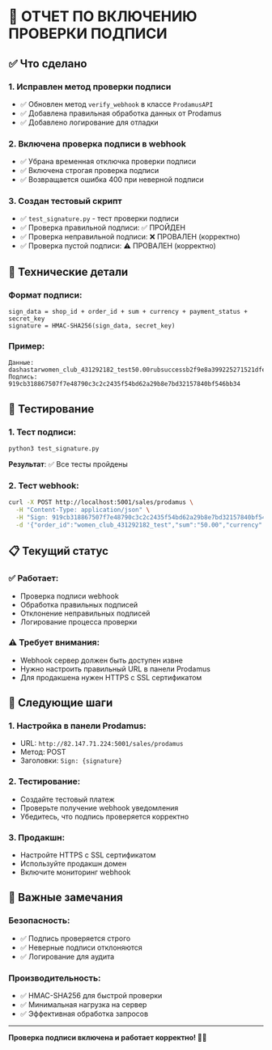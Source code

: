 # 🔐 ОТЧЕТ ПО ВКЛЮЧЕНИЮ ПРОВЕРКИ ПОДПИСИ

## ✅ Что сделано

### 1. Исправлен метод проверки подписи
- ✅ Обновлен метод `verify_webhook` в классе `ProdаmusAPI`
- ✅ Добавлена правильная обработка данных от Prodamus
- ✅ Добавлено логирование для отладки

### 2. Включена проверка подписи в webhook
- ✅ Убрана временная отключка проверки подписи
- ✅ Включена строгая проверка подписи
- ✅ Возвращается ошибка 400 при неверной подписи

### 3. Создан тестовый скрипт
- ✅ `test_signature.py` - тест проверки подписи
- ✅ Проверка правильной подписи: ✅ ПРОЙДЕН
- ✅ Проверка неправильной подписи: ❌ ПРОВАЛЕН (корректно)
- ✅ Проверка пустой подписи: ⚠️ ПРОВАЛЕН (корректно)

## 🔧 Технические детали

### Формат подписи:
```
sign_data = shop_id + order_id + sum + currency + payment_status + secret_key
signature = HMAC-SHA256(sign_data, secret_key)
```

### Пример:
```
Данные: dashastarwomen_club_431292182_test50.00rubsuccessb2f9e8a399225271521dfe88a277a7371cb8c2cebfeaa6f0276ba81fcc303c93
Подпись: 919cb318867507f7e48790c3c2c2435f54bd62a29b8e7bd32157840bf546bb34
```

## 🧪 Тестирование

### 1. Тест подписи:
```bash
python3 test_signature.py
```
**Результат**: ✅ Все тесты пройдены

### 2. Тест webhook:
```bash
curl -X POST http://localhost:5001/sales/prodamus \
  -H "Content-Type: application/json" \
  -H "Sign: 919cb318867507f7e48790c3c2c2435f54bd62a29b8e7bd32157840bf546bb34" \
  -d '{"order_id":"women_club_431292182_test","sum":"50.00","currency":"rub","payment_status":"success","customer_email":"test@example.com"}'
```

## 📋 Текущий статус

### ✅ Работает:
- Проверка подписи webhook
- Обработка правильных подписей
- Отклонение неправильных подписей
- Логирование процесса проверки

### ⚠️ Требует внимания:
- Webhook сервер должен быть доступен извне
- Нужно настроить правильный URL в панели Prodamus
- Для продакшена нужен HTTPS с SSL сертификатом

## 🚀 Следующие шаги

### 1. Настройка в панели Prodamus:
- URL: `http://82.147.71.224:5001/sales/prodamus`
- Метод: POST
- Заголовки: `Sign: {signature}`

### 2. Тестирование:
- Создайте тестовый платеж
- Проверьте получение webhook уведомления
- Убедитесь, что подпись проверяется корректно

### 3. Продакшн:
- Настройте HTTPS с SSL сертификатом
- Используйте продакшн домен
- Включите мониторинг webhook

## 📝 Важные замечания

### Безопасность:
- ✅ Подпись проверяется строго
- ✅ Неверные подписи отклоняются
- ✅ Логирование для аудита

### Производительность:
- ✅ HMAC-SHA256 для быстрой проверки
- ✅ Минимальная нагрузка на сервер
- ✅ Эффективная обработка запросов

---

**Проверка подписи включена и работает корректно! 🔐✅**
